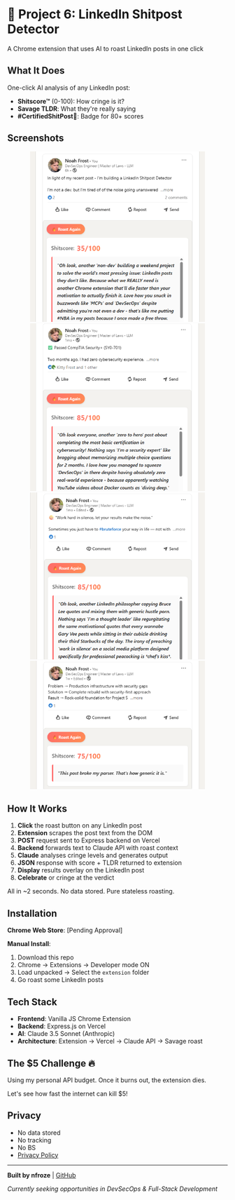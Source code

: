# 💩 Project 6: LinkedIn Shitpost Detector

A Chrome extension that uses AI to roast LinkedIn posts in one click

## What It Does

One-click AI analysis of any LinkedIn post:
- **Shitscore™** (0-100): How cringe is it?
- **Savage TLDR**: What they're really saying
- **#CertifiedShitPost💩**: Badge for 80+ scores

## Screenshots

<div align="center">
  <img src="screenshots/1.png" width="400" alt="Roast Button">
  <img src="screenshots/2.png" width="400" alt="Roast Result">
  <img src="screenshots/3.png" width="400" alt="High Score">
  <img src="screenshots/4.png" width="400" alt="Certified Shitpost">
</div>

## How It Works

1. **Click** the roast button on any LinkedIn post
2. **Extension** scrapes the post text from the DOM
3. **POST** request sent to Express backend on Vercel
4. **Backend** forwards text to Claude API with roast context
5. **Claude** analyses cringe levels and generates output
6. **JSON** response with score + TLDR returned to extension
7. **Display** results overlay on the LinkedIn post
8. **Celebrate** or cringe at the verdict

All in ~2 seconds. No data stored. Pure stateless roasting.

## Installation

**Chrome Web Store**: [Pending Approval]

**Manual Install**:
1. Download this repo
2. Chrome → Extensions → Developer mode ON
3. Load unpacked → Select the `extension` folder
4. Go roast some LinkedIn posts

## Tech Stack

- **Frontend**: Vanilla JS Chrome Extension
- **Backend**: Express.js on Vercel  
- **AI**: Claude 3.5 Sonnet (Anthropic)
- **Architecture**: Extension → Vercel → Claude API → Savage roast

## The $5 Challenge 🔥

Using my personal API budget. Once it burns out, the extension dies.

Let's see how fast the internet can kill $5!

## Privacy

- No data stored
- No tracking
- No BS
- [Privacy Policy](./PRIVACY.md)

---

**Built by nfroze** | [GitHub](https://github.com/nfroze)

*Currently seeking opportunities in DevSecOps & Full-Stack Development*